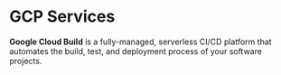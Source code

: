 # GCP Services

**Google Cloud Build** is a fully-managed, serverless CI/CD platform that automates the build, test, and deployment process of your software projects.

